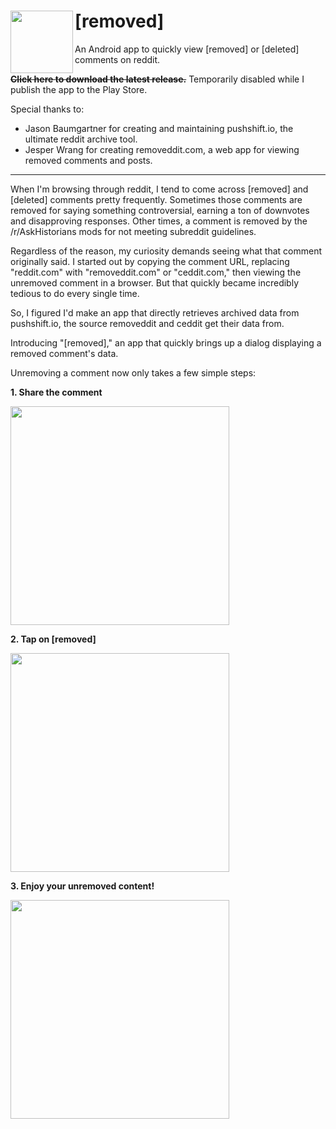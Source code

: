 # [removed] <img src="https://user-images.githubusercontent.com/13255511/74567142-b74a0380-4f3a-11ea-990b-c7d30f3fa078.png" width="100px" align="left">
An Android app to quickly view [removed] or [deleted] comments on reddit.

~~__Click here to download the latest release.__~~ Temporarily disabled while I publish the app to the Play Store.

Special thanks to: 
* Jason Baumgartner for creating and maintaining pushshift.io, the ultimate reddit archive tool.
* Jesper Wrang for creating removeddit.com, a web app for viewing removed comments and posts.

----
When I'm browsing through reddit, I tend to come across [removed] and [deleted] comments pretty frequently. Sometimes those comments are removed for saying something controversial, earning a ton of downvotes and disapproving responses. Other times, a comment is removed by the /r/AskHistorians mods for not meeting subreddit guidelines.

Regardless of the reason, my curiosity demands seeing what that comment originally said. I started out by copying the comment URL, replacing "reddit.com" with "removeddit.com" or "ceddit.com," then viewing the unremoved comment in a browser. But that quickly became incredibly tedious to do every single time.

So, I figured I'd make an app that directly retrieves archived data from pushshift.io, the source removeddit and ceddit get their data from.

Introducing "[removed]," an app that quickly brings up a dialog displaying a removed comment's data.

Unremoving a comment now only takes a few simple steps:

__1. Share the comment__

<img src="https://user-images.githubusercontent.com/13255511/74518321-3b6b9f00-4ed9-11ea-8cdc-baa133e7a78b.jpg" width="350px">

__2. Tap on [removed]__

<img src="https://user-images.githubusercontent.com/13255511/74520913-1d546d80-4ede-11ea-8fae-a7c6aed78220.jpg" width="350px">

__3. Enjoy your unremoved content!__

<img src="https://user-images.githubusercontent.com/13255511/74520915-1f1e3100-4ede-11ea-8cac-d791f773324f.jpg" width="350px">
                                                                                                                            
